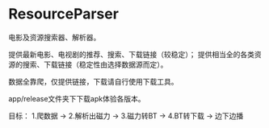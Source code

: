 # ResourceParser
电影及资源搜索器、解析器。

提供最新电影、电视剧的推荐、搜索、下载链接（较稳定）；
提供相当全的各类资源的搜索、下载链接（稳定性由选择数据源而定）。

数据全靠爬，仅提供链接，下载请自行使用下载工具。

app/release文件夹下下载apk体验各版本。

目标：
1.爬数据 -> 2.解析出磁力 -> 3.磁力转BT -> 4.BT转下载 -> 边下边播
